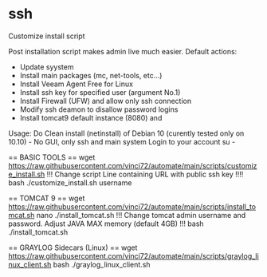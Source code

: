 # ssh
Customize install script

Post installation script makes admin live much easier.
Default actions:
- Update syystem
- Install main packages (mc, net-tools, etc...)
- Install Veeam Agent Free for Linux
- Install ssh key for specified user (argument No.1)
- Install Firewall (UFW) and allow only ssh connection
- Modify ssh deamon to disallow password logins
- Install tomcat9 default instance (8080) and

Usage:
Do Clean install (netinstall) of Debian 10 (curently tested only on 10.10) - No GUI, only ssh and main system
Login to your account
su -

== BASIC TOOLS ==
wget https://raw.githubusercontent.com/vinci72/automate/main/scripts/customize_install.sh
!!! Change script Line containing URL with public ssh key !!!!
bash ./customize_install.sh username

== TOMCAT 9 ==
wget https://raw.githubusercontent.com/vinci72/automate/main/scripts/install_tomcat.sh
nano ./install_tomcat.sh
!!! Change tomcat admin username and password. Adjust JAVA MAX memory (default 4GB) !!!
bash ./install_tomcat.sh

== GRAYLOG Sidecars (Linux) ==
wget https://raw.githubusercontent.com/vinci72/automate/main/scripts/graylog_linux_client.sh
bash ./graylog_linux_client.sh
